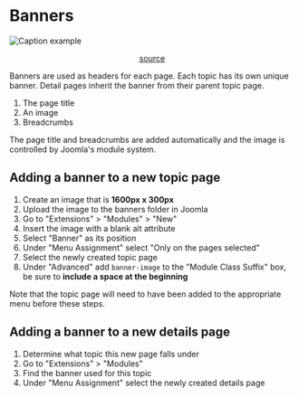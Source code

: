 # Banners

![Caption example](/linear/banner.png)

<p style="text-align: center;">
<a href="https://github.com/UAB-IT/linear/blob/master/src/scss/07-central/_banner.scss" target="_blank">source</a>
</p>

Banners are used as headers for each page. Each topic has its own unique banner. Detail pages inherit the banner from their parent topic page.

1. The page title
2. An image
3. Breadcrumbs

The page title and breadcrumbs are added automatically and the image is controlled by Joomla's module system.

## Adding a banner to a new topic page

1. Create an image that is **1600px x 300px**
2. Upload the image to the banners folder in Joomla
3. Go to "Extensions" > "Modules" > "New"
4. Insert the image with a blank alt attribute
5. Select "Banner" as its position
6. Under "Menu Assignment" select "Only on the pages selected"
7. Select the newly created topic page
8. Under "Advanced" add `banner-image` to the "Module Class Suffix" box, be sure to **include a space at the beginning**

Note that the topic page will need to have been added to the appropriate menu before these steps.

## Adding a banner to a new details page

1. Determine what topic this new page falls under
2. Go to "Extensions" > "Modules"
3. Find the banner used for this topic
4. Under "Menu Assignment" select the newly created details page
